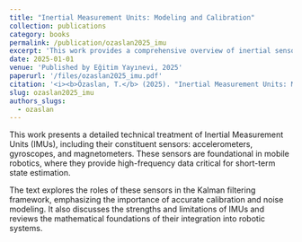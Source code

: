 ```yaml
---
title: "Inertial Measurement Units: Modeling and Calibration"
collection: publications
category: books
permalink: /publication/ozaslan2025_imu
excerpt: 'This work provides a comprehensive overview of inertial sensors used in robotics, detailing the structure, calibration, and mathematical modeling of accelerometers, gyroscopes, and magnetometers for state estimation.'
date: 2025-01-01
venue: 'Published by Eğitim Yayınevi, 2025'
paperurl: '/files/ozaslan2025_imu.pdf'
citation: '<i><b>Özaslan, T.</b> (2025). "Inertial Measurement Units: Modeling and Calibration." Eğitim Yayınevi.</i>'
slug: ozaslan2025_imu
authors_slugs:
  - ozaslan
---
```

This work presents a detailed technical treatment of Inertial Measurement Units (IMUs), including their constituent sensors: accelerometers, gyroscopes, and magnetometers. These sensors are foundational in mobile robotics, where they provide high-frequency data critical for short-term state estimation.

The text explores the roles of these sensors in the Kalman filtering framework, emphasizing the importance of accurate calibration and noise modeling. It also discusses the strengths and limitations of IMUs and reviews the mathematical foundations of their integration into robotic systems.
